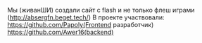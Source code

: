 Мы (живанШИ) создали сайт с flash и не только флеш играми (http://absergfn.beget.tech/)
В проекте участвовали: https://github.com/Papoly(Frontend разработчик)
https://github.com/Awer16(backend)
